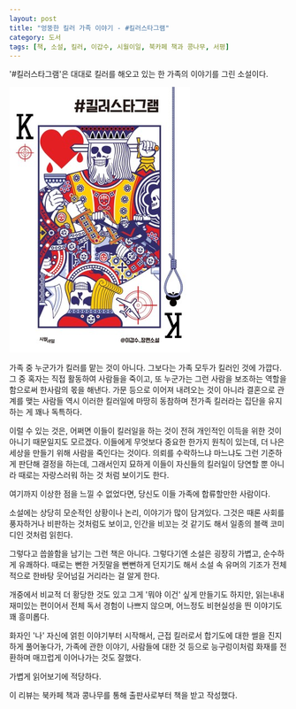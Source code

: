 ```yaml
---
layout: post
title: "엉뚱한 킬러 가족 이야기 - #킬러스타그램"
category: 도서
tags: [책, 소설, 킬러, 이갑수, 시월이일, 북카페 책과 콩나무, 서평]
---
```


'#킬러스타그램'은
대대로 킬러를 해오고 있는 한 가족의 이야기를 그린 소설이다.

![표지](/images/killerstagram-book-h480.jpg)

가족 중 누군가가 킬러를 맡는 것이 아니다.
그보다는 가족 모두가 킬러인 것에 가깝다.
그 중 혹자는 직접 활동하여 사람들을 죽이고,
또 누군가는 그런 사람을 보조하는 역할을 함으로써 한사람의 몫을 해낸다.
가문 등으로 이어져 내려오는 것이 아니라
결혼으로 관계를 맺는 사람들 역시 이러한 킬러일에 마땅히 동참하며
전가족 킬러라는 집단을 유지하는 게 꽤나 독특하다.

이럴 수 있는 것은, 어쩌면 이들이 킬러일을 하는 것이 전혀 개인적인 이득을 위한 것이 아니기 때문일지도 모르겠다.
이들에게 무엇보다 중요한 한가지 원칙이 있는데, 더 나은 세상을 만들기 위해 사람을 죽인다는 것이다.
의뢰를 수락하느냐 마느냐도 그런 기준하게 판단해 결정을 하는데,
그래서인지 묘하게 이들이 자신들의 킬러일이 당연할 뿐 아니라 때로는 자랑스러워 하는 것 처럼 보이기도 한다.

여기까지 이상한 점을 느낄 수 없었다면, 당신도 이들 가족에 합류할만한 사람이다.

소설에는 상당히 모순적인 상황이나 논리, 이야기가 많이 담겨있다.
그것은 때론 사회를 풍자하거나 비판하는 것처럼도 보이고,
인간을 비꼬는 것 같기도 해서
일종의 블랙 코미디인 것처럼 읽힌다.

그렇다고 씁쓸함을 남기는 그런 책은 아니다.
그렇다기엔 소설은 굉장히 가볍고, 순수하게 유쾌하다.
때로는 뻔한 거짓말을 뻔뻔하게 던지기도 해서 소설 속 유머의 기조가 전체적으로 한바탕 웃어넘길 거리라는 걸 알게 한다.

개중에서 비교적 더 황당한 것도 있고 그게 '뭐야 이건' 싶게 만들기도 하지만,
읽는내내 재미있는 편이어서 전체 독서 경험이 나쁘지 않으며,
어느정도 비현실성을 띈 이야기도 꽤 흥미롭다.

화자인 '나' 자신에 얽힌 이야기부터 시작해서,
근접 킬러로서 합기도에 대한 썰을 진지하게 풀어놓다가,
가족에 관한 이야기,
사람들에 대한 것 등으로 능구렁이처럼 화재를 전환하며 매끄럽게 이어나가는 것도 잘했다.

가볍게 읽어보기에 적당하다.



<div class="im im-info">
이 리뷰는 북카페 책과 콩나무를 통해 출판사로부터 책을 받고 작성했다.
</div>
